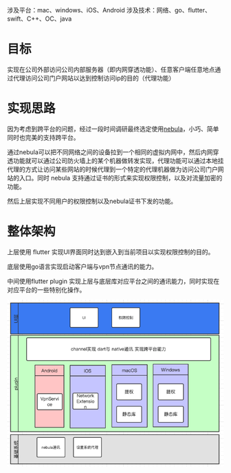 涉及平台：mac、windows、iOS、Android
涉及技术：网络、go、flutter、swift、C++、OC、java

# 目标

实现在公司外部访问公司内部服务器（即内网穿透功能）、任意客户端任意地点通过代理访问公司门户网站以达到控制访问ip的目的（代理功能）

# 实现思路

因为考虑到跨平台的问题，经过一段时间调研最终选定使用[nebula](https://github.com/slackhq/nebula)，小巧、简单同时也完美的支持跨平台。

通过nebula可以把不同网络之间的设备拉到一个相同的虚拟内网中，然后内网穿透功能就可以通过公司防火墙上的某个机器做转发实现，代理功能可以通过本地挂代理的方式让访问某些网站的时候代理到一个特定的代理机器做为访问公司门户网站的入口。同时 nebula 支持通过证书的形式来实现权限控制，以及对流量加密的功能。

然后上层实现不同用户的权限控制以及nebula证书下发的功能。

# 整体架构

上层使用 flutter 实现UI界面同时达到嵌入到当前项目以实现权限控制的目的。

底层使用go语言实现启动客户端与vpn节点通讯的能力。

中间使用flutter plugin 实现上层与底层库对应平台之间的通讯能力，同时实现在对应平台的一些特别化操作。

![整体架构](../img/WX20230321-111549.png)

